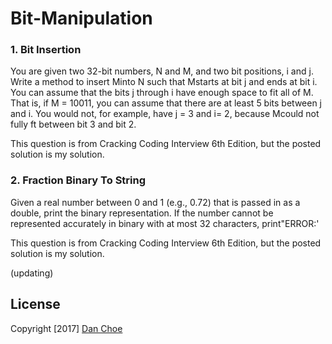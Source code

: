 # Bit-Manipulation

### 1. Bit Insertion

You are given two 32-bit numbers, N and M, and two bit positions, i and j.
Write a method to insert Minto N such that Mstarts at bit j and ends at bit i. You can assume that the bits j through i have enough space to fit all of M. That is, if M = 10011, you can assume that there are at least 5 bits between j and i. You would not, for example, have j = 3 and i= 2, because Mcould not fully ft between bit 3 and bit 2.

This question is from Cracking Coding Interview 6th Edition, but the posted solution is my solution.


### 2. Fraction Binary To String

Given a real number between 0 and 1 (e.g., 0.72) that is passed in as a double,
print the binary representation. If the number cannot be represented accurately in binary with at most 32 characters, print"ERROR:'

This question is from Cracking Coding Interview 6th Edition, but the posted solution is my solution.




(updating)


## License
Copyright [2017] [Dan Choe](https://github.com/dan-choe)
